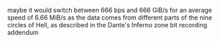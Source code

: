 maybe it would switch between 666 bps and 666 GiB/s for an average speed of 6.66 MiB/s as the data comes from different parts of the nine circles of Hell, as described in the Dante's Inferno zone bit recording addendum
